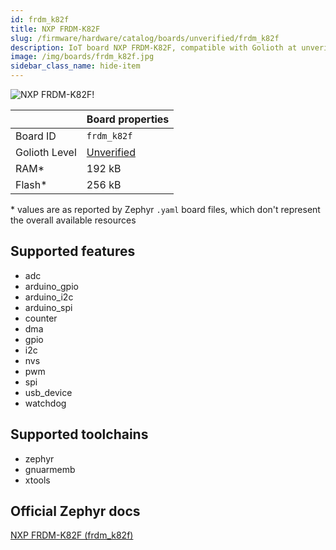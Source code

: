 ```yaml
---
id: frdm_k82f
title: NXP FRDM-K82F
slug: /firmware/hardware/catalog/boards/unverified/frdm_k82f
description: IoT board NXP FRDM-K82F, compatible with Golioth at unverified level.
image: /img/boards/frdm_k82f.jpg
sidebar_class_name: hide-item
---
```


[//]: # (This is an auto-generated file, do not edit! Changes to it will be lost upon re-generation)

![NXP FRDM-K82F!](/img/boards/frdm_k82f.jpg "NXP FRDM-K82F")

|                | Board properties     |
| -------------  | -------------------- |
| Board ID       | `frdm_k82f` |
| Golioth Level  | [Unverified](/firmware/hardware#unverified-boards) |
| RAM*           | 192 kB |
| Flash*         | 256 kB |

\* values are as reported by Zephyr `.yaml` board files, which don't represent the overall available resources



## Supported features

* adc
* arduino_gpio
* arduino_i2c
* arduino_spi
* counter
* dma
* gpio
* i2c
* nvs
* pwm
* spi
* usb_device
* watchdog

## Supported toolchains

* zephyr
* gnuarmemb
* xtools

## Official Zephyr docs

[NXP FRDM-K82F (frdm_k82f)](https://docs.zephyrproject.org/latest/boards/nxp/frdm_k82f/doc/index.html)
